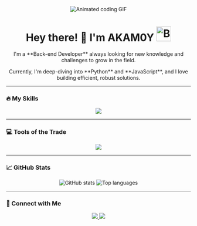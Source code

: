 <div align="center">
  <img src="https://i.imgur.com/gK9tO9D.gif" alt="Animated coding GIF" />
</div>

# <div align="center"> Hey there! 👋 I'm AKAM0Y <img src="https://i.imgur.com/8QzXkPq.gif" alt="Bouncing basketball" width="40"/> </div>

<div align="center">
  <p>I'm a **Back-end Developer** always looking for new knowledge and challenges to grow in the field.</p>
  <p>Currently, I'm deep-diving into **Python** and **JavaScript**, and I love building efficient, robust solutions.</p>
</div>

---

### 🔥 My Skills

<div align="center">
  <img src="https://skillicons.dev/icons?i=python,js,css" />
</div>

---

### 💻 Tools of the Trade

<div align="center">
  <img src="https://skillicons.dev/icons?i=vscode,pycharm" />
</div>

---

### 📈 GitHub Stats

<div align="center">
  <img src="https://github-readme-stats.vercel.app/api?username=Akam0y&show_icons=true&theme=dark" alt="GitHub stats" />
  <img src="https://github-readme-stats.vercel.app/api/top-langs/?username=Akam0y&layout=compact&theme=dark" alt="Top languages" />
</div>

---

### 🤝 Connect with Me

<div align="center">
  <a href="https://github.com/Akam0y">
    <img src="https://skillicons.dev/icons?i=github" />
  </a>
  <a href="https://www.instagram.com/sxc_joao">
    <img src="https://skillicons.dev/icons?i=instagram" />
  </a>
</div>
